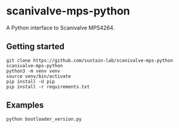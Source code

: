 # scanivalve-mps-python

A Python interface to Scanivalve MPS4264.

## Getting started

```
git clone https://github.com/sustain-lab/scanivalve-mps-python
scanivalve-mps-python
python3 -m venv venv
source venv/bin/activate
pip install -U pip
pip install -r requirements.txt
```

## Examples

```
python bootloader_version.py
```
